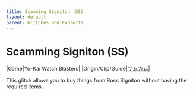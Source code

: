 ```yaml
---
title: Scamming Signiton (SS)
layout: default
parent: Glitches and Exploits
---
```


# Scamming Signiton (SS)

|Game|Yo-Kai Watch Blasters|
|Origin/Clip/Guide|[サムカム](https://youtube.com/watch?v=tX7VyZ2LO6c)|

This glitch allows you to buy things from Boss Signiton without having the required items.

